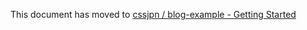This document has moved to [cssjpn / blog-example - Getting Started](https://github.com/cssjpn/blog-example/blob/main/docs/getting-started.md)
